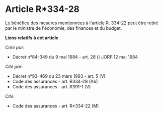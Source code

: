 # Article R*334-28

Le bénéfice des mesures mentionnées à l'article R. 334-22 peut être retiré par le ministre de l'économie, des finances et du
budget.

**Liens relatifs à cet article**

_Créé par_:

  - Décret n°84-349 du 9 mai 1984 - art. 28 () JORF 12 mai 1984

_Cité par_:

  - Décret n°93-469 du 23 mars 1993 - art. 5 (V)
  - Code des assurances - art. R334-29 (Ab)
  - Code des assurances - art. R391-1 (V)

_Cite_:

  - Code des assurances - art. R*334-22 (M)
